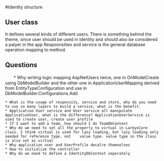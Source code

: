 #Identity structure
## User class
  It defines several kinds of different users. There is something behind the theme, since user should be used in identity and should also be considered a palyer in the app
  Respoonsities and service is the general database operation mapping to method.
## Questions
　　* Why writing logic mapping AspNetUsers twice, one in OnModelCreate using DbModelBuilder and the other one in ApplicationUserMapping derived from EntityTypeConfiguration  and use in DbModelBuilder.Configurations.Add

    * What is the usage of responsity, service and store, why do you need to use so many layers to build a service, what is the benefit.
    * Application User service and User service all manipulate ApplicationUser, what is the difference? ApplicationUserService is used to create user, create user profile
    * If I want to add a team, how should I do TeamDbContext
    * Why do we need to set all the property to virtual in LarkyoCore class. I think virtual is used for lazy loading, but lazy loading only needed for reference type. not    value type. value type in the class is also set as virtual
    * Why application user and UserProfile decalre themselves
    * How to initialize the controller
    * Why do we need to define a IdentityDbContext seperately
